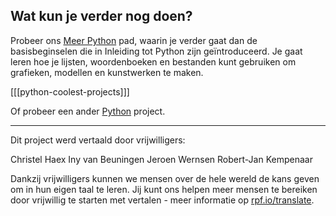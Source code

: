 
## Wat kun je verder nog doen?


Probeer ons [Meer Python](https://projects.raspberrypi.org/nl-NL/pathways/more-python) pad, waarin je verder gaat dan de basisbeginselen die in Inleiding tot Python zijn geïntroduceerd. Je gaat leren hoe je lijsten, woordenboeken en bestanden kunt gebruiken om grafieken, modellen en kunstwerken te maken.

[[[python-coolest-projects]]]

Of probeer een ander [Python](https://projects.raspberrypi.org/nl-NL/projects?software%5B%5D=python) project.

***

Dit project werd vertaald door vrijwilligers:

Christel Haex
Iny van Beuningen
Jeroen Wernsen
Robert-Jan Kempenaar

Dankzij vrijwilligers kunnen we mensen over de hele wereld de kans geven om in hun eigen taal te leren. Jij kunt ons helpen meer mensen te bereiken door vrijwillig te starten met vertalen - meer informatie op [rpf.io/translate](https://rpf.io/translate).


